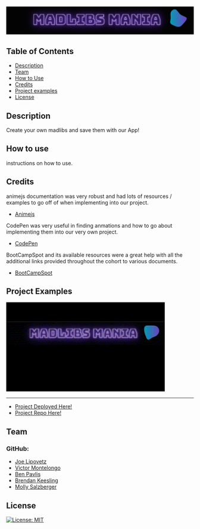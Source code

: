  ![](./assets/madlibs-banner.png)

## Table of Contents

- [Description](#description)
- [Team](#team)
- [How to Use](#how-to-use)
- [Credits](#credits)
- [Project examples](#project-examples)
- [License](#license)


## Description
Create your own madlibs and save them with our App!

## How to use
instructions on how to use.


## Credits

animejs documentation was very robust and had lots of resources / examples to go off of when implementing into our project.
- [Animejs](https://animejs.com/documentation/)


CodePen was very useful in finding anmations and how to go about implementing them into our very own project.
- [CodePen](https://codepen.io/)


BootCampSpot and its available resources were a great help with all the additional links provided throughout the cohort to various documents.
- [BootCampSpot](https://idp.bootcampspot.com/ui/?requestId=d0755c83-372b-45e3-ba4d-460f1c03c171)


## Project Examples

 ![](./assets/Untitled%20video%20-%20Made%20with%20Clipchamp.gif)

-----------------------------------------------------------
- [Project Deployed Here!](https://madlibsgpt-47c520ae93df.herokuapp.com/)  
- [Project Repo Here!](https://github.com/KeeslingB/madlibs-gpt)

## Team
### GitHub:
- [Joe Lipovetz](https://github.com/jlipovetz)
- [Victor Montelongo](https://github.com/VictorMontelongo)
- [Ben Pavlis](https://github.com/bpavlis)
- [Brendan Keesling](https://github.com/KeeslingB)
- [Molly Salzberger](https://github.com/mollydotwhat)


## License

  [![License: MIT](https://img.shields.io/badge/License-MIT-yellow.svg)](https://opensource.org/licenses/MIT)

